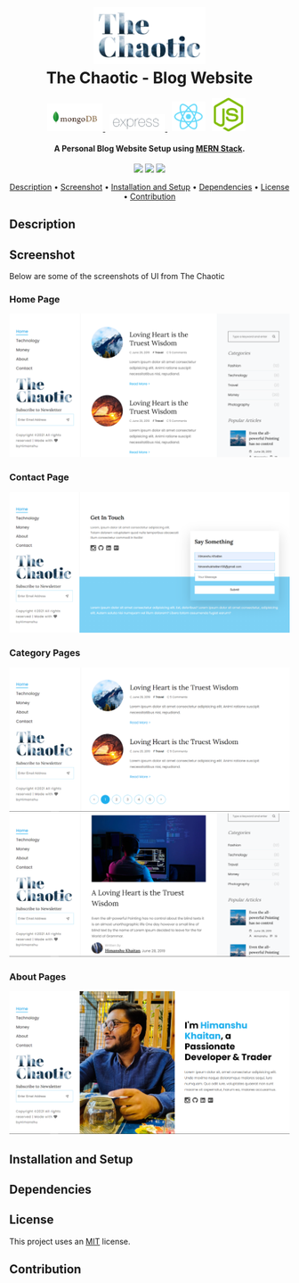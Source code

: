 <h1 align="center">
  <br>
  <a><img src="./images/Logo.png" width="200"></a>
  <br>  
  The Chaotic - Blog Website
  <br>
</h1>
<p align="center">

<a href="https://www.mongodb.com/">
<img src="./images/mongodb.png" width="100">
</a>&nbsp;
<a href="https://expressjs.com/">
<img src="./images/expressjs.png" width="100">
</a>
&nbsp;
<a href="https://reactjs.org/"><img src="./images/reactjs.png" width="60"></a>
  &nbsp;
<a href="https://nodejs.org/en/"><img src="./images/nodejs.png" width="60"></a>
&nbsp;&nbsp;

</p>
<h4 align="center">A Personal Blog Website Setup using <a href="https://www.mongodb.com/mern-stack" target="_blank">MERN Stack</a>.</h4>

<p align="center">
  <a >
    <img src="https://img.shields.io/badge/dependencies-up%20to%20date-brightgreen.svg">
       
  </a>
  <a href="https://github.com/himakhaitan/TheChaotic/issues"><img src="https://img.shields.io/github/issues/himakhaitan/TheChaotic.svg"></a>
  
  <a href="https://opensource.org/licenses/MIT">
    <img src="https://img.shields.io/badge/license-MIT-green.svg">
  </a>
</p>

<p align="center">
  <a href="#description">Description</a> •
  <a href="#screenshot">Screenshot</a> •
  <a href="#installation-and-setup">Installation and Setup</a> • <a href="#dependcies">Dependencies</a> •
  <a href="#license">License</a> • <a href="#contribution">Contribution</a>
</p>

## Description

## Screenshot
Below are some of the screenshots of UI from The Chaotic

### Home Page
<img src="./images/screenshot1.png">

### Contact Page
<img src="./images/screenshot2.png">

### Category Pages
<img src="./images/screenshot4.png">
<img src="./images/screenshot5.png">

### About Pages
<img src="./images/screenshot3.png">

## Installation and Setup

## Dependencies

## License
This project uses an [MIT](https://opensource.org/licenses/MIT) license.

## Contribution